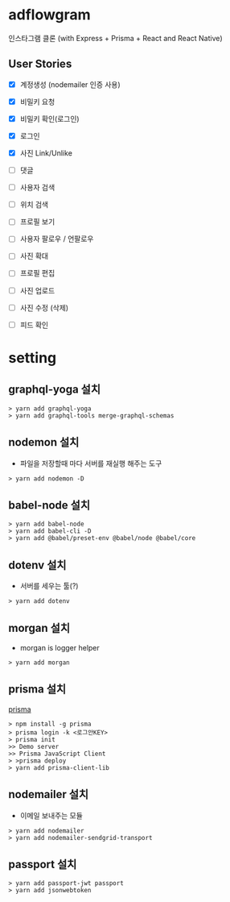 # adflowgram
인스타그램 클론 (with Express + Prisma + React and React Native)

## User Stories


- [x] 계정생성 (nodemailer 인증 사용)
- [x] 비밀키 요청
- [x] 비밀키 확인(로그인)
- [x] 로그인 
- [x] 사진 Link/Unlike
- [ ] 댓글
- [ ] 사용자 검색
- [ ] 위치 검색
- [ ] 프로필 보기
- [ ] 사용자 팔로우 / 언팔로우 
- [ ] 사진 확대
- [ ] 프로필 편집

- [ ] 사진 업로드
- [ ] 사진 수정 (삭제)
- [ ] 피드 확인




# setting

## graphql-yoga 설치
```
> yarn add graphql-yoga
> yarn add graphql-tools merge-graphql-schemas
```

## nodemon 설치
- 파일을 저장할때 마다 서버를 재실행 해주는 도구
```
> yarn add nodemon -D
```

## babel-node 설치
```
> yarn add babel-node
> yarn add babel-cli -D
> yarn add @babel/preset-env @babel/node @babel/core
```

## dotenv 설치
- 서버를 세우는 툴(?)
```
> yarn add dotenv
```

## morgan 설치
- morgan is logger helper
```
> yarn add morgan
```

## prisma 설치
[prisma](https://www.prisma.io/)
```
> npm install -g prisma
> prisma login -k <로그안KEY>
> prisma init
>> Demo server
>> Prisma JavaScript Client
> >prisma deploy
> yarn add prisma-client-lib
```

## nodemailer 설치
- 이메일 보내주는 모듈
```
> yarn add nodemailer
> yarn add nodemailer-sendgrid-transport
```

## passport 설치
```
> yarn add passport-jwt passport
> yarn add jsonwebtoken
```